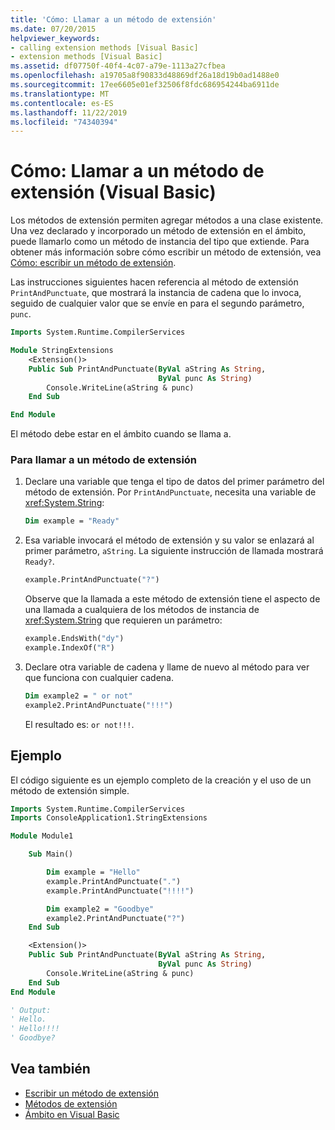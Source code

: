 ```yaml
---
title: 'Cómo: Llamar a un método de extensión'
ms.date: 07/20/2015
helpviewer_keywords:
- calling extension methods [Visual Basic]
- extension methods [Visual Basic]
ms.assetid: df07750f-40f4-4c07-a79e-1113a27cfbea
ms.openlocfilehash: a19705a8f90833d48869df26a18d19b0ad1488e0
ms.sourcegitcommit: 17ee6605e01ef32506f8fdc686954244ba6911de
ms.translationtype: MT
ms.contentlocale: es-ES
ms.lasthandoff: 11/22/2019
ms.locfileid: "74340394"
---
```

# <a name="how-to-call-an-extension-method-visual-basic"></a>Cómo: Llamar a un método de extensión (Visual Basic)

Los métodos de extensión permiten agregar métodos a una clase existente. Una vez declarado y incorporado un método de extensión en el ámbito, puede llamarlo como un método de instancia del tipo que extiende. Para obtener más información sobre cómo escribir un método de extensión, vea [Cómo: escribir un método de extensión](./how-to-write-an-extension-method.md).

 Las instrucciones siguientes hacen referencia al método de extensión `PrintAndPunctuate`, que mostrará la instancia de cadena que lo invoca, seguido de cualquier valor que se envíe en para el segundo parámetro, `punc`.

```vb
Imports System.Runtime.CompilerServices

Module StringExtensions
    <Extension()>
    Public Sub PrintAndPunctuate(ByVal aString As String,
                                 ByVal punc As String)
        Console.WriteLine(aString & punc)
    End Sub

End Module
```

El método debe estar en el ámbito cuando se llama a.

### <a name="to-call-an-extension-method"></a>Para llamar a un método de extensión

1. Declare una variable que tenga el tipo de datos del primer parámetro del método de extensión. Por `PrintAndPunctuate`, necesita una variable de <xref:System.String>:

    ```vb
    Dim example = "Ready"
    ```

2. Esa variable invocará el método de extensión y su valor se enlazará al primer parámetro, `aString`. La siguiente instrucción de llamada mostrará `Ready?`.

    ```vb
    example.PrintAndPunctuate("?")
    ```

     Observe que la llamada a este método de extensión tiene el aspecto de una llamada a cualquiera de los métodos de instancia de <xref:System.String> que requieren un parámetro:

    ```vb
    example.EndsWith("dy")
    example.IndexOf("R")
    ```

3. Declare otra variable de cadena y llame de nuevo al método para ver que funciona con cualquier cadena.

    ```vb
    Dim example2 = " or not"
    example2.PrintAndPunctuate("!!!")
    ```

     El resultado es: `or not!!!`.

## <a name="example"></a>Ejemplo
 El código siguiente es un ejemplo completo de la creación y el uso de un método de extensión simple.

```vb
Imports System.Runtime.CompilerServices
Imports ConsoleApplication1.StringExtensions

Module Module1

    Sub Main()

        Dim example = "Hello"
        example.PrintAndPunctuate(".")
        example.PrintAndPunctuate("!!!!")

        Dim example2 = "Goodbye"
        example2.PrintAndPunctuate("?")
    End Sub

    <Extension()>
    Public Sub PrintAndPunctuate(ByVal aString As String,
                                 ByVal punc As String)
        Console.WriteLine(aString & punc)
    End Sub
End Module

' Output:
' Hello.
' Hello!!!!
' Goodbye?
```

## <a name="see-also"></a>Vea también

- [Escribir un método de extensión](./how-to-write-an-extension-method.md)
- [Métodos de extensión](./extension-methods.md)
- [Ámbito en Visual Basic](../../../../visual-basic/programming-guide/language-features/declared-elements/scope.md)
